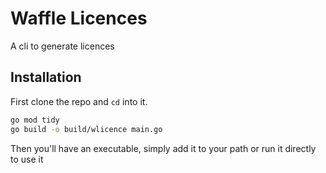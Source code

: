 # Waffle Licences

A cli to generate licences

## Installation

First clone the repo and `cd` into it.

```sh
go mod tidy
go build -o build/wlicence main.go
```

Then you'll have an executable, simply add it to your path or run it directly to use it

